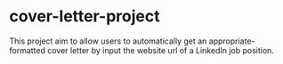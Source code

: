 # cover-letter-project
 This project aim to allow users to automatically get an appropriate-formatted cover letter by input the website url of a LinkedIn job position.
